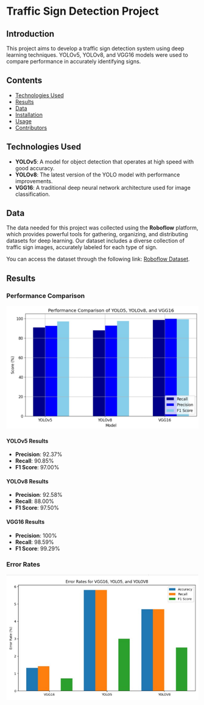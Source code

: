 # Traffic Sign Detection Project

## Introduction
This project aims to develop a traffic sign detection system using deep learning techniques. YOLOv5, YOLOv8, and VGG16 models were used to compare performance in accurately identifying signs.

## Contents
- [Technologies Used](#technologies-used)
- [Results](#results)
- [Data](#data)
- [Installation](#installation)
- [Usage](#usage)
- [Contributors](#contributors)

## Technologies Used
- **YOLOv5**: A model for object detection that operates at high speed with good accuracy.
- **YOLOv8**: The latest version of the YOLO model with performance improvements.
- **VGG16**: A traditional deep neural network architecture used for image classification.

## Data
The data needed for this project was collected using the **Roboflow** platform, which provides powerful tools for gathering, organizing, and distributing datasets for deep learning. Our dataset includes a diverse collection of traffic sign images, accurately labeled for each type of sign.

You can access the dataset through the following link: [Roboflow Dataset](https://universe.roboflow.com/college-g19gz/road-sign-detector-image-dataset/dataset/1/images?split=train).

## Results
### Performance Comparison
![Performance Comparison](https://github.com/TimaAMB/Traffic-Sign-Detection/blob/main/Performance%20Comparison.jpg)

#### YOLOv5 Results
- **Precision**: 92.37%
- **Recall**: 90.85%
- **F1 Score**: 97.00%

#### YOLOv8 Results
- **Precision**: 92.58%
- **Recall**: 88.00%
- **F1 Score**: 97.50%

#### VGG16 Results
- **Precision**: 100%
- **Recall**: 98.59%
- **F1 Score**: 99.29%

### Error Rates
![Error Rates](https://github.com/TimaAMB/Traffic-Sign-Detection/blob/main/Error%20Rates.jpg)
